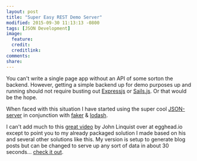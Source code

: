 ```yaml
---
layout: post
title: "Super Easy REST Demo Server"
modified: 2015-09-30 11:13:13 -0800
tags: [JSON Development]
image:
  feature: 
  credit: 
  creditlink: 
comments: 
share: 
---
```

You can't write a single page app without an API of some sorton the backend. However, getting a simple backend up for demo purposes up and running should not require busting out [Expressjs](http://expressjs.com/) or [Sails.js](http://sailsjs.org/). Or that would be the hope.

When faced with this situation I have started using the super cool [JSON-server](https://github.com/typicode/json-server) in conjunction with [faker](https://github.com/marak/Faker.js/)
 &amp; [lodash](https://lodash.com/).

 I can't add much to this [great video](https://egghead.io/lessons/nodejs-creating-demo-apis-with-json-server) by John Linquist over at egghead.io except to point you to my already packaged solution I made based on his and several other solutions like this. My version is setup to generate blog posts but can be changed to serve up any sort of data in about 30 seconds... [check it out](https://github.com/ricmclaughlin/demo-rest-server).